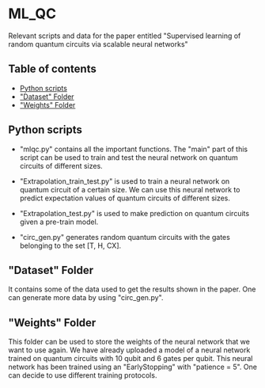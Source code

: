 # ML_QC
Relevant scripts and data for the paper entitled "Supervised learning of random quantum circuits via scalable neural networks"

## Table of contents
* [Python scripts](#python-scripts)
* ["Dataset" Folder]("Dataset"-Folder)
* ["Weights" Folder]("Weights"-Folder)

## Python scripts
- "mlqc.py" contains all the important functions. The "main" part of this script can be used to train and test the neural network on quantum circuits of different sizes.

- "Extrapolation_train_test.py" is used to train a neural network on quantum circuit of a certain size. We can use this neural network to predict expectation values of quantum circuits of different sizes.

- "Extrapolation_test.py" is used to make prediction on quantum circuits given a pre-train model.

- "circ_gen.py" generates random quantum circuits with the gates belonging to the set [T, H, CX].
 
## "Dataset" Folder
It contains some of the data used to get the results shown in the paper.
One can generate more data by using "circ_gen.py".

	
## "Weights" Folder
This folder can be used to store the weights of the neural network that we want to use again.
We have already uploaded a model of a neural network trained on quantum circuits with 10 qubit and 6 gates per qubit. This neural network has been trained using an "EarlyStopping" with "patience = 5". One can decide to use different training protocols.
